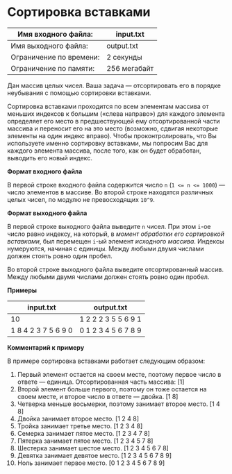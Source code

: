 # Сортировка вставками


 Имя входного файла:     |	input.txt
-------------------------|-------------
 Имя выходного файла:    |	output.txt
 Ограничение по времени: |	2 секунды
 Ограничение по памяти:  |	256 мегабайт


Дан массив целых чисел. Ваша задача — отсортировать его в порядке неубывания с помощью сортировки вставками.

Сортировка вставками проходится по всем элементам массива от меньших индексов к большим («слева направо») для каждого элемента определяет его место в предшествующей ему отсортированной части массива и переносит его на это место (возможно, сдвигая некоторые элементы на один индекс вправо). Чтобы проконтролировать, что Вы используете именно сортировку вставками, мы попросим Вас для каждого элемента массива, после того, как он будет обработан, выводить его новый индекс.

**Формат входного файла**

В первой строке входного файла содержится число `n` (`1 <= n <= 1000`) — число элементов в массиве. Во второй строке находятся различных целых чисел, по модулю не превосходящих `10^9`.

**Формат выходного файла**

В первой строке выходного файла выведите `n` чисел. При этом `i`-ое число равно индексу, на который, в _момент обработки его сортировкой вставками_, был перемещен `i`-ый элемент _исходного массива_. Индексы нумеруются, начиная с единицы. Между любыми двумя числами должен стоять ровно один пробел.

Во второй строке выходного файла выведите отсортированный массив. Между любыми двумя числами должен стоять ровно один пробел.

**Примеры**

input.txt | output.txt
----------|-------------
10        | 1 2 2 2 3 5 5 6 9 1
1 8 4 2 3 7 5 6 9 0 | 0 1 2 3 4 5 6 7 8 9

**Комментарий к примеру**

В примере сортировка вставками работает следующим образом:

1. Первый элемент остается на своем месте, поэтому первое число в ответе — единица. Отсортированная часть массива: [1]
2. Второй элемент больше первого, поэтому он тоже остается на своем месте, и второе число в ответе — двойка. [1 8]
3. Четверка меньше восьмерки, поэтому занимает второе место. [1 4 8]
4. Двойка занимает второе место. [1 2 4 8]
5. Тройка занимает третье место. [1 2 3 4 8]
6. Семерка занимает пятое место. [1 2 3 4 7 8]
7. Пятерка занимает пятое место. [1 2 3 4 5 7 8]
8. Шестерка занимает шестое место. [1 2 3 4 5 6 7 8]
9. Девятка занимает девятое место. [1 2 3 4 5 6 7 8 9]
10. Ноль занимает первое место. [0 1 2 3 4 5 6 7 8 9]

